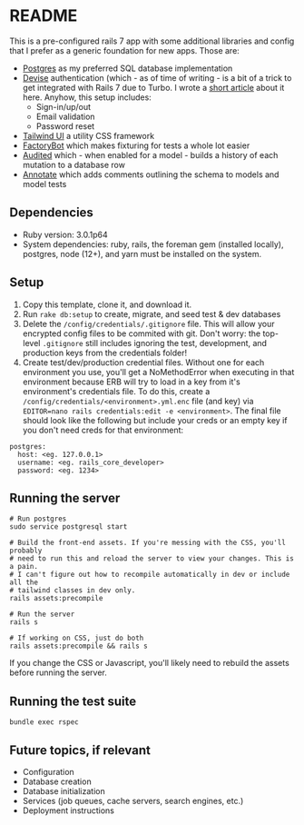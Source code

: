 # README
This is a pre-configured rails 7 app with some additional libraries and config that I prefer as a generic foundation for new apps. Those are:
* [Postgres](https://github.com/ged/ruby-pg) as my preferred SQL database implementation
* [Devise](https://github.com/heartcombo/devise) authentication (which - as of time of writing - is a bit of a trick to get integrated with Rails 7 due to Turbo. I wrote a [short article](https://medium.com/@nickfrancisci/devise-auth-setup-in-rails-7-44240aaed4be) about it here. Anyhow, this setup includes:
  * Sign-in/up/out
  * Email validation
  * Password reset
* [Tailwind UI](https://tailwindcss.com/) a utility CSS framework
* [FactoryBot](https://github.com/thoughtbot/factory_bot_rails) which makes fixturing for tests a whole lot easier
* [Audited](https://github.com/collectiveidea/audited) which - when enabled for a model - builds a history of each mutation to a database row
* [Annotate](gem 'annotate') which adds comments outlining the schema to models and model tests

## Dependencies
* Ruby version: 3.0.1p64
* System dependencies: ruby, rails, the foreman gem (installed locally), postgres, node (12+), and yarn must be installed on the system.

## Setup
1. Copy this template, clone it, and download it.
2. Run `rake db:setup` to create, migrate, and seed test & dev databases
3. Delete the `/config/credentials/.gitignore` file. This will allow your encrypted config files to be commited with git. Don't worry: the top-level `.gitignore` still includes ignoring the test, development, and production keys from the credentials folder!
4. Create test/dev/production credential files. Without one for each environment you use, you'll get a NoMethodError when executing in that environment because ERB will try to load in a key from it's environment's credentials file. To do this, create a `/config/credentials/<environment>.yml.enc` file (and key) via `EDITOR=nano rails credentials:edit -e <environment>`. The final file should look like the following but include your creds or an empty key if you don't need creds for that environment:

```
postgres:
  host: <eg. 127.0.0.1>
  username: <eg. rails_core_developer>
  password: <eg. 1234>
```

## Running the server
```
# Run postgres
sudo service postgresql start

# Build the front-end assets. If you're messing with the CSS, you'll probably
# need to run this and reload the server to view your changes. This is a pain.
# I can't figure out how to recompile automatically in dev or include all the
# tailwind classes in dev only.
rails assets:precompile

# Run the server
rails s

# If working on CSS, just do both
rails assets:precompile && rails s
```

If you change the CSS or Javascript, you'll likely need to rebuild the assets before running the server.

## Running the test suite
```
bundle exec rspec
```

## Future topics, if relevant
* Configuration
* Database creation
* Database initialization
* Services (job queues, cache servers, search engines, etc.)
* Deployment instructions